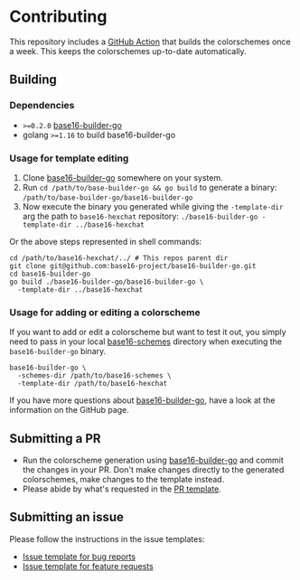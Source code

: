 # Contributing

This repository includes a [GitHub Action][4] that builds the
colorschemes once a week. This keeps the colorschemes up-to-date
automatically.

## Building

### Dependencies

- `>=0.2.0` [base16-builder-go][1]
- golang `>=1.16` to build base16-builder-go

### Usage for template editing

1. Clone [base16-builder-go][1] somewhere on your system.
1. Run `cd /path/to/base-builder-go && go build` to generate a binary:
`/path/to/base-builder-go/base16-builder-go`
1. Now execute the binary you generated while giving the `-template-dir`
arg the path to `base16-hexchat` repository: `./base16-builder-go
-template-dir ../base16-hexchat`

Or the above steps represented in shell commands:

```shell 
cd /path/to/base16-hexchat/../ # This repos parent dir 
git clone git@github.com:base16-project/base16-builder-go.git
cd base16-builder-go
go build ./base16-builder-go/base16-builder-go \
  -template-dir ../base16-hexchat
```

### Usage for adding or editing a colorscheme

If you want to add or edit a colorscheme but want to test it out, you
simply need to pass in your local [base16-schemes][2] directory when
executing the `base16-builder-go` binary.

```shell
base16-builder-go \
  -schemes-dir /path/to/base16-schemes \
  -template-dir /path/to/base16-hexchat
```

If you have more questions about [base16-builder-go][1], have a look at
the information on the GitHub page.

## Submitting a PR

- Run the colorscheme generation using [base16-builder-go][1] and commit
  the changes in your PR. Don't make changes directly to the generated
  colorschemes, make changes to the template instead.
- Please abide by what's requested in the [PR template][4].

## Submitting an issue

Please follow the instructions in the issue templates:

- [Issue template for bug reports][5]
- [Issue template for feature requests][6]

[1]: https://github.com/base16-project/base16-builder-go
[2]: https://github.com/base16-project/base16-schemes
[3]: .github/workflows/update.yml
[4]: .github/pull_request_template.md
[5]: .github/ISSUE_TEMPLATE/bug_report.md
[6]: .github/ISSUE_TEMPLATE/feature_request.md
